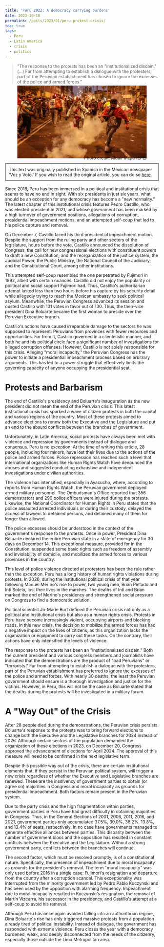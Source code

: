 ```yaml
---
title: 'Peru 2022: A democracy carrying burdens'
date: 2023-10-18
permalink: /posts/2023/01/peru-protest-crisis/
toc: true
tags:
  - Peru
  - Latin America
  - crisis
  - politics
---
```

> "The response to the protests has been an "institutionalized disdain." (...) Far from attempting to establish a dialogue with the protesters, part of the Peruvian establishment has chosen to ignore the excesses of the police and armed forces."

<div style="text-align: center;">
  <figure style="display: inline-block; text-align: center; margin-top: -10px;">
    <img src="/images/protest-peru.jpg" style="display: block;">
    <figcaption style="margin-top: -10px; text-align: right;">Photo credit: Aldair Mejía (EFE)</figcaption>
  </figure>
</div>
<div style="border: 2px solid grey; padding: 10px; margin-top: -5px; margin-bottom: 0px;">
This text was originally published in Spanish in the Mexican newspaper 'Voz y Voto.' If you wish to read the original article, you can do so <a href="https://www.vozyvoto.com.mx/articulo/peru-2022-una-democracia-a-cuestas?category_id=11">here</a>.
</div>
<br>
Since 2016, Peru has been immersed in a political and institutional crisis that seems to have no end in sight. With six presidents in just six years, what should be an exception for any democracy has become a "new normality." The latest chapter of this institutional crisis features Pedro Castillo, who was elected president in 2021, and whose government has been marked by a high turnover of government positions, allegations of corruption, presidential impeachment motions, and an attempted self-coup that led to his police capture and removal.

On December 7, Castillo faced his third presidential impeachment motion. Despite the support from the ruling party and other sectors of the legislature, hours before the vote, Castillo announced the dissolution of Congress, the call for new congressional elections with constituent powers to draft a new Constitution, and the reorganization of the justice system, the Judicial Power, the Public Ministry, the National Council of the Judiciary, and the Constitutional Court, among other institutions.

This attempted self-coup resembled the one perpetrated by Fujimori in 1992, albeit with certain nuances. Castillo did not enjoy the popularity or political and social support Fujimori had. Thus, Castillo's authoritarian attempt lasted less than two hours before his capture by his security detail while allegedly trying to reach the Mexican embassy to seek political asylum. Meanwhile, the Peruvian Congress advanced its session and ousted Castillo with 101 votes in favor out of 130. Thus, the then-vice president Dina Boluarte became the first woman to preside over the Peruvian Executive branch.

Castillo's actions have caused irreparable damage to the sectors he was supposed to represent: Peruvians from provinces with fewer resources and opportunities. Far from it, Castillo governed in a clientelistic manner, and both he and his political circle face a significant number of investigations for alleged corruption offenses. However, Castillo is not solely responsible for this crisis. Alleging "moral incapacity," the Peruvian Congress has the power to initiate a presidential impeachment process based on arbitrary arguments. This has led to a power struggle that effectively limits the governing capacity of anyone occupying the presidential seat.

# Protests and Barbarism

The end of Castillo's presidency and Boluarte's inauguration as the new president did not mean the end of the Peruvian crisis. This latest institutional crisis has sparked a wave of citizen protests in both the capital and various regions of the country. Most of these protests aimed to advance elections to renew both the Executive and the Legislature and put an end to the absurd conflicts between the branches of government.

Unfortunately, in Latin America, social protests have always been met with violence and repression by governments instead of dialogue and consensus. Peru is no exception. At the time of writing this article, 28 people, including four minors, have lost their lives due to the actions of the police and armed forces. Police repression has reached such a level that international organizations like Human Rights Watch have denounced the abuses and suggested conducting exhaustive and independent investigations under civilian authorities.

The violence has intensified, especially in Ayacucho, where, according to reports from Human Rights Watch, the Peruvian government deployed armed military personnel. The Ombudsman's Office reported that 356 demonstrators and 290 police officers were injured during the protests. Likewise, the National Coordinator for Human Rights in Peru stated that the police assaulted arrested individuals or during their custody, delayed the access of lawyers to detained persons, and detained many of them for longer than allowed.

The police excesses should be understood in the context of the government's response to the protests. Once in power, President Dina Boluarte declared the entire Peruvian state in a state of emergency for 30 days on December 14. This exceptional measure, provided for in the Constitution, suspended some basic rights such as freedom of assembly and inviolability of domicile, and mobilized the armed forces to various provinces in the country.

This level of police violence directed at protesters has been the rule rather than the exception. Peru has a long history of human rights violations during protests. In 2020, during the institutional political crisis of that year following Manuel Merino's rise to power, two young men, Brian Pintado and Inti Sotelo, lost their lives in the marches. The deaths of Inti and Brian marked the end of Merino's presidency and strengthened social pressure on Congress to find a democratic solution.

Political scientist Jo-Marie Burt defined the Peruvian crisis not only as a political and institutional crisis but also as a human rights crisis. Protests in Peru have become increasingly violent, occupying airports and blocking roads. In this new crisis, the decision to mobilize the armed forces has had a negative impact on the lives of citizens, as this organization lacks the organization or equipment to carry out these tasks. On the contrary, their actions have only intensified the levels of violence.

The response to the protests has been an "institutionalized disdain." Both the current president and various congress members and journalists have indicated that the demonstrations are the product of "bad Peruvians" or "terrorists." Far from attempting to establish a dialogue with the protesters, part of the Peruvian establishment has preferred to ignore the excesses of the police and armed forces. With nearly 30 deaths, the least the Peruvian government should ensure is a thorough investigation and justice for the victims. However, in Peru, this will not be the case as Boluarte stated that the deaths during the protests will be investigated in a military forum.

# A "Way Out" of the Crisis

After 28 people died during the demonstrations, the Peruvian crisis persists. Boluarte's response to the protests was to bring forward elections to change both the Executive and the Legislative branches for 2024 instead of 2026. Although certain sectors of the population demanded the organization of these elections in 2023, on December 20, Congress approved the advancement of elections for April 2024. The approval of this measure will need to be confirmed in the next legislative term.

Despite this possible way out of the crisis, there are certain institutional elements that, if they persist in the Peruvian political system, will trigger a new crisis regardless of whether the Executive and Legislative branches are renewed. These are the insolvency of government parties to obtain (or agree on) majorities in Congress and moral incapacity as grounds for presidential impeachment. Both factors remain present in the Peruvian system.

Due to the party crisis and the high fragmentation within parties, government parties in Peru have had great difficulty in obtaining majorities in Congress. Thus, in the General Elections of 2001, 2006, 2011, 2016, and 2021, government parties only accumulated 37.5%, 30.0%, 36.2%, 13.8%, and 13.4% of seats, respectively. In no case have governments managed to generate effective alliances between parties. This disparity between the number of government blocs and the opposition has resulted in constant conflicts between the Executive and the Legislature. Without a strong government party, conflicts between the branches will continue.

The second factor, which must be resolved promptly, is of a constitutional nature. Specifically, the presence of impeachment due to moral incapacity as grounds for the president's removal. The term "moral incapacity" was only used before 2016 in a single case: Fujimori's resignation and departure from the country after a corruption scandal. This exceptionality was interrupted from the minority government led by Pedro Pablo Kuczynski and has been used by the opposition with alarming frequency. Impeachment due to moral incapacity resulted in Kuczynski's resignation, the removal of Martín Vizcarra, his successor in the presidency, and Castillo's attempt at a self-coup to avoid his removal.

Although Peru has once again avoided falling into an authoritarian regime, Dina Boluarte's rise has only triggered massive protests from a population already tired of political instability. Instead of dialogue, the government has responded with extreme violence. Peru closes the year with a democracy burdened, weak, and deeply disconnected from the needs of the citizenry, especially those outside the Lima Metropolitan area.
